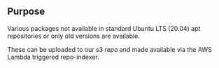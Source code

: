 ## Purpose
Various packages not available in standard Ubuntu LTS (20.04) apt repositories 
or only old versions are available.

These can be uploaded to our s3 repo and made available via the AWS Lambda triggered
repo-indexer.
